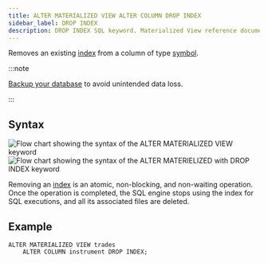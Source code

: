 ```yaml
---
title: ALTER MATERIALIZED VIEW ALTER COLUMN DROP INDEX
sidebar_label: DROP INDEX
description: DROP INDEX SQL keyword. Materialized View reference documentation.
---
```


Removes an existing [index](/docs/concept/indexes/) from a column of type [symbol](/docs/concept/symbol/).

:::note

[Backup your database](/docs/operations/backup/) to avoid unintended data loss.

:::

## Syntax
![Flow chart showing the syntax of the ALTER MATERIALIZED VIEW keyword](/images/docs/diagrams/alterMatView.svg)
![Flow chart showing the syntax of the ALTER MATERIELIZED with DROP INDEX keyword](/images/docs/diagrams/dropIndex.svg)

Removing an [index](/docs/concept/indexes/) is an atomic, non-blocking, and non-waiting operation. Once
the operation is completed, the SQL engine stops using the index for SQL
executions, and all its associated files are deleted.


## Example

```questdb-sql title="Removing an index from a materialized view"
ALTER MATERIALIZED VIEW trades
    ALTER COLUMN instrument DROP INDEX;
```
